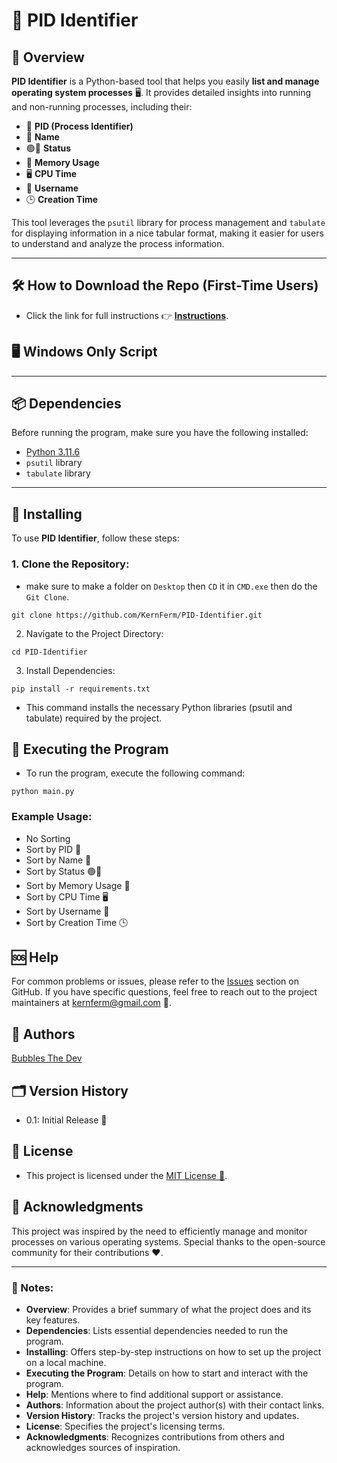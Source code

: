 # 🚀 PID Identifier

## 🌟 Overview

**PID Identifier** is a Python-based tool that helps you easily **list and manage operating system processes** 🖥️. It provides detailed insights into running and non-running processes, including their:

- 🔢 **PID (Process Identifier)**
- 📛 **Name**
- 🟢🔴 **Status**
- 💾 **Memory Usage**
- 🖥️ **CPU Time**
- 👤 **Username**
- 🕒 **Creation Time**

This tool leverages the `psutil` library for process management and `tabulate` for displaying information in a nice tabular format, making it easier for users to understand and analyze the process information.

---

## 🛠️ How to Download the Repo (First-Time Users)

- Click the link for full instructions 👉 [**Instructions**](https://www.gitprojects.fnbubbles420.org/how-to-download-repos).

## 🖥️ Windows Only Script

---

## 📦 Dependencies

Before running the program, make sure you have the following installed:

- [Python 3.11.6](https://github.com/KernFerm/Py3.11.6installer)
- `psutil` library
- `tabulate` library

---

## 🔧 Installing

To use **PID Identifier**, follow these steps:

### 1. Clone the Repository:
  - make sure to make a folder on `Desktop` then `CD` it in `CMD.exe` then do the `Git Clone`.
```
git clone https://github.com/KernFerm/PID-Identifier.git
```
2. Navigate to the Project Directory:

```
cd PID-Identifier
```

3. Install Dependencies:

```
pip install -r requirements.txt
```
- This command installs the necessary Python libraries (psutil and tabulate) required by the project.

## 🏃 Executing the Program

- To run the program, execute the following command:
```
python main.py
```

### Example Usage:
- No Sorting
- Sort by PID 🔢
- Sort by Name 📛
- Sort by Status 🟢🔴
- Sort by Memory Usage 💾
- Sort by CPU Time 🖥️
- Sort by Username 👤
- Sort by Creation Time 🕒

## 🆘 Help

For common problems or issues, please refer to the [Issues](https://github.com/KernFerm/PID-Identifier/issues) section on GitHub. If you have specific questions, feel free to reach out to the project maintainers at kernferm@gmail.com 📧.

## 👥 Authors

[Bubbles The Dev](https://github.com/kernferm)

## 🗂️ Version History

- 0.1: Initial Release 🚀

## 📜 License

- This project is licensed under the [MIT License 📄](https://github.com/KernFerm/PID-Identifier/blob/main/LICENSE).

## 🙏 Acknowledgments

This project was inspired by the need to efficiently manage and monitor processes on various operating systems. Special thanks to the open-source community for their contributions ❤️.

---

### 📝 Notes:

- **Overview**: Provides a brief summary of what the project does and its key features.
- **Dependencies**: Lists essential dependencies needed to run the program.
- **Installing**: Offers step-by-step instructions on how to set up the project on a local machine.
- **Executing the Program**: Details on how to start and interact with the program.
- **Help**: Mentions where to find additional support or assistance.
- **Authors**: Information about the project author(s) with their contact links.
- **Version History**: Tracks the project's version history and updates.
- **License**: Specifies the project's licensing terms.
- **Acknowledgments**: Recognizes contributions from others and acknowledges sources of inspiration.






